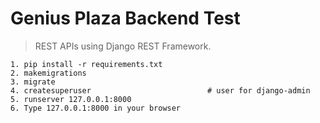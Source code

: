 # Genius Plaza Backend Test
> REST APIs using Django REST Framework.

```
1. pip install -r requirements.txt
2. makemigrations
3. migrate
4. createsuperuser                          # user for django-admin
5. runserver 127.0.0.1:8000
6. Type 127.0.0.1:8000 in your browser
```
